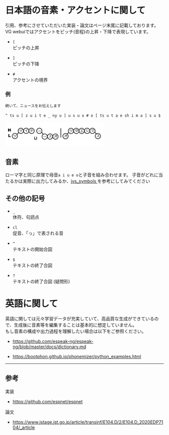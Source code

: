 # 日本語の音素・アクセントに関して


引用、参考にさせていただいた実装・論文はページ末尾に記載しております。  
VG webuiではアクセントをピッチ(音程)の上昇・下降で表現しています。

- `[`  
ピッチの上昇

- `]`  
ピッチの下降

- `#`  
アクセントの境界

### 例

`続いて、ニュースをお伝えします`

`^ ts u [ z u i t e _ ny u ] u s u o # o [ ts u t a e sh i m a ] s u $`

![](accent.png)

## 音素
ローマ字と同じ原理で母音`a i u e o`と子音を組み合わせます。
子音がどれに当たるかは実際に出力してみるか、[jvs_symbols ](https://github.com/log1stics/voice-generator-webui/blob/main/tts/text/symbols.py#L18)を参考にしてみてください

## その他の記号

- `_`  
休符、句読点

- `cl`  
促音、「っ」で表される音

- `^`  
テキストの開始合図
- `$`  
テキストの終了合図
- `?`  
テキストの終了合図 (疑問形)

# 英語に関して
英語に関しては元々学習データが充実していて、高品質な生成ができているので、生成後に音素等を編集することは基本的に想定していません。  
もし音素の構成や出力過程を理解したい場合は以下をご参照ください。

- https://github.com/espeak-ng/espeak-ng/blob/master/docs/dictionary.md

- https://bootphon.github.io/phonemizer/python_examples.html



---
## 参考
実装
- https://github.com/espnet/espnet  

論文
- https://www.jstage.jst.go.jp/article/transinf/E104.D/2/E104.D_2020EDP7104/_article